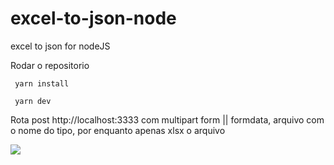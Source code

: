# excel-to-json-node
excel to json for nodeJS

<p> Rodar o repositorio </p>
<p> <code> yarn install </code> </p>
<p> <code> yarn dev </code> </p>

Rota post http://localhost:3333 com multipart form || formdata, arquivo com o nome do tipo, por enquanto apenas xlsx o arquivo 

<img src="https://i.imgur.com/NJC40vp.png">
